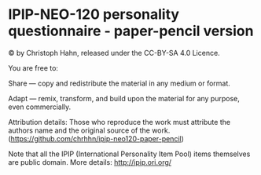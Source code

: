 # IPIP-NEO-120 personality questionnaire - paper-pencil version

© by Christoph Hahn, released under the CC-BY-SA 4.0 Licence. 

You are free to:

Share — copy and redistribute the material in any medium or format.

Adapt — remix, transform, and build upon the material
for any purpose, even commercially.

Attribution details: Those who reproduce the work must attribute the authors name and the original source of the work.
(https://github.com/chrhhn/ipip-neo120-paper-pencil)

Note that all the IPIP (International Personality Item Pool) items themselves are public domain. More details: http://ipip.ori.org/

